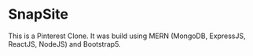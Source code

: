 # SnapSite

This is a Pinterest Clone. It was build using MERN (MongoDB, ExpressJS, ReactJS, NodeJS) and Bootstrap5.